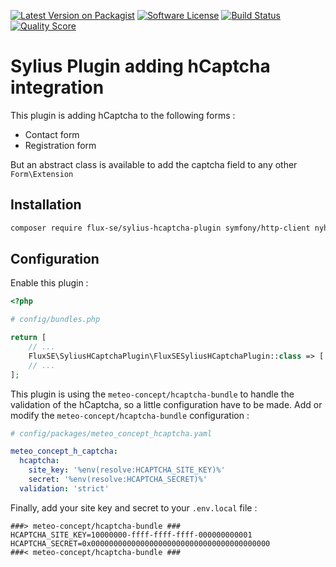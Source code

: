 [![Latest Version on Packagist][ico-version]][link-packagist]
[![Software License][ico-license]](LICENSE)
[![Build Status][ico-github-actions]][link-github-actions]
[![Quality Score][ico-code-quality]][link-code-quality]

# Sylius Plugin adding hCaptcha integration

This plugin is adding hCaptcha to the following forms :

- Contact form
- Registration form

But an abstract class is available to add the captcha field to any other `Form\Extension`

## Installation

```bash
composer require flux-se/sylius-hcaptcha-plugin symfony/http-client nyholm/psr7
```
## Configuration

Enable this plugin :

```php
<?php

# config/bundles.php

return [
    // ...
    FluxSE\SyliusHCaptchaPlugin\FluxSESyliusHCaptchaPlugin::class => ['all' => true],
    // ...
];
```

This plugin is using the `meteo-concept/hcaptcha-bundle` to handle the validation of the
hCaptcha, so a little configuration have to be made.
Add or modify the `meteo-concept/hcaptcha-bundle` configuration :

```yaml
# config/packages/meteo_concept_hcaptcha.yaml

meteo_concept_h_captcha:
  hcaptcha:
    site_key: '%env(resolve:HCAPTCHA_SITE_KEY)%'
    secret: '%env(resolve:HCAPTCHA_SECRET)%'
  validation: 'strict'

```

Finally, add your site key and secret to your `.env.local` file :

```dotenv
###> meteo-concept/hcaptcha-bundle ###
HCAPTCHA_SITE_KEY=10000000-ffff-ffff-ffff-000000000001
HCAPTCHA_SECRET=0x0000000000000000000000000000000000000000
###< meteo-concept/hcaptcha-bundle ###
```

[ico-version]: https://img.shields.io/packagist/v/FLUX-SE/sylius-hcaptcha-plugin.svg?style=flat-square
[ico-license]: https://img.shields.io/badge/license-MIT-brightgreen.svg?style=flat-square
[ico-github-actions]: https://github.com/FLUX-SE/SyliusHCaptchaPlugin/workflows/Build/badge.svg
[ico-code-quality]: https://img.shields.io/scrutinizer/g/FLUX-SE/SyliusHCaptchaPlugin.svg?style=flat-square

[link-packagist]: https://packagist.org/packages/flux-se/sylius-hcaptcha-plugin
[link-github-actions]: https://github.com/FLUX-SE/SyliusHCaptchaPlugin/actions?query=workflow%3A"Build"
[link-scrutinizer]: https://scrutinizer-ci.com/g/FLUX-SE/SyliusHCaptchaPlugin/code-structure
[link-code-quality]: https://scrutinizer-ci.com/g/FLUX-SE/SyliusHCaptchaPlugin
